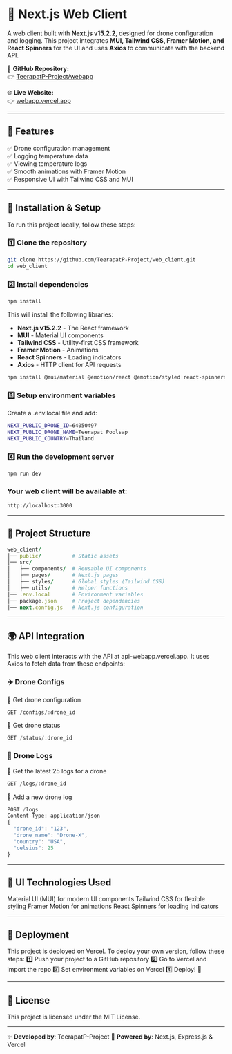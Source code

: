 # 🚀 Next.js Web Client

A web client built with **Next.js v15.2.2**, designed for drone configuration and logging. This project integrates **MUI, Tailwind CSS, Framer Motion, and React Spinners** for the UI and uses **Axios** to communicate with the backend API.

📌 **GitHub Repository:**  
👉 [TeerapatP-Project/webapp](https://github.com/TeerapatP-Project/webapp.git)

🌐 **Live Website:**  
👉 [webapp.vercel.app](https://webapp-ruby-six.vercel.app/)  

---

## 📌 **Features**
✅ Drone configuration management  
✅ Logging temperature data  
✅ Viewing temperature logs  
✅ Smooth animations with Framer Motion  
✅ Responsive UI with Tailwind CSS and MUI  

---

## 🔧 **Installation & Setup**

To run this project locally, follow these steps:

### 1️⃣ Clone the repository
```sh
git clone https://github.com/TeerapatP-Project/web_client.git
cd web_client
```
### 2️⃣ Install dependencies
```sh
npm install
```
This will install the following libraries:
- **Next.js v15.2.2** - The React framework
- **MUI** - Material UI components
- **Tailwind CSS** - Utility-first CSS framework
- **Framer Motion** - Animations
- **React Spinners** - Loading indicators
- **Axios** - HTTP client for API requests

```sh
npm install @mui/material @emotion/react @emotion/styled react-spinners axios framer-motion
```
### 3️⃣ Setup environment variables
Create a .env.local file and add:
```sh
NEXT_PUBLIC_DRONE_ID=64050497
NEXT_PUBLIC_DRONE_NAME=Teerapat Poolsap
NEXT_PUBLIC_COUNTRY=Thailand
```
### 4️⃣ Run the development server
```sh
npm run dev
```
### Your web client will be available at:
```sh
http://localhost:3000
```

---

## 📜 **Project Structure**
```ruby
web_client/
│── public/          # Static assets
│── src/
│   ├── components/  # Reusable UI components
│   ├── pages/       # Next.js pages
│   ├── styles/      # Global styles (Tailwind CSS)
│   ├── utils/       # Helper functions
│── .env.local       # Environment variables
│── package.json     # Project dependencies
│── next.config.js   # Next.js configuration
```

---

## 🌍 **API Integration**
This web client interacts with the API at api-webapp.vercel.app. It uses Axios to fetch data from these endpoints:

### ✈️ Drone Configs
📍 Get drone configuration
```ts
GET /configs/:drone_id
```
📍 Get drone status
```ts
GET /status/:drone_id
```
### 📜 Drone Logs
📍 Get the latest 25 logs for a drone
```ts
GET /logs/:drone_id
```
📍 Add a new drone log
```ts
POST /logs
Content-Type: application/json
{
  "drone_id": "123",
  "drone_name": "Drone-X",
  "country": "USA",
  "celsius": 25
}
```

---

## 🎨 **UI Technologies Used**
Material UI (MUI) for modern UI components
Tailwind CSS for flexible styling
Framer Motion for animations
React Spinners for loading indicators

---

## 🚀 **Deployment**
This project is deployed on Vercel. To deploy your own version, follow these steps: 1️⃣ Push your project to a GitHub repository
2️⃣ Go to Vercel and import the repo
3️⃣ Set environment variables on Vercel
4️⃣ Deploy! 🎉

---


## 📄 **License**
This project is licensed under the MIT License.

---


✨ **Developed by**: TeerapatP-Project
🚀 **Powered by**: Next.js, Express.js & Vercel


